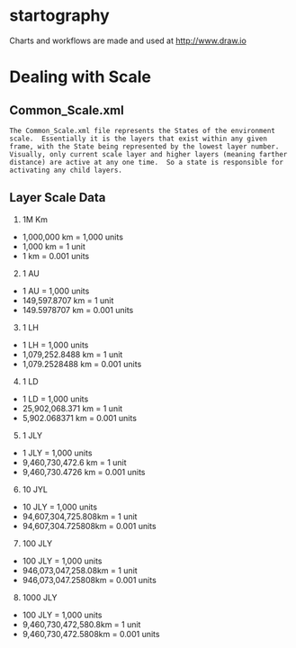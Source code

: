 # startography
Charts and workflows are made and used at http://www.draw.io

# Dealing with Scale
## Common_Scale.xml
	The Common_Scale.xml file represents the States of the environment scale.  Essentially it is the layers that exist within any given frame, with the State being represented by the lowest layer number.  Visually, only current scale layer and higher layers (meaning farther distance) are active at any one time.  So a state is responsible for activating any child layers.

## Layer Scale Data

1. 1M Km
  * 1,000,000 km = 1,000 units
  * 1,000 km = 1 unit
  * 1 km = 0.001 units
2. 1 AU
  * 1 AU = 1,000 units
  * 149,597.8707 km = 1 unit
  * 149.5978707 km = 0.001 units
3. 1 LH
  * 1 LH = 1,000 units
  * 1,079,252.8488 km = 1 unit
  * 1,079.2528488 km = 0.001 units
4. 1 LD
  * 1 LD = 1,000 units
  * 25,902,068.371 km = 1 unit
  * 5,902.068371 km = 0.001 units
5. 1 JLY
  * 1 JLY = 1,000 units
  * 9,460,730,472.6 km = 1 unit
  * 9,460,730.4726 km = 0.001 units
6. 10 JYL
  * 10 JLY = 1,000 units
  * 94,607,304,725.808km = 1 unit
  * 94,607,304.725808km = 0.001 units
7. 100 JLY
  * 100 JLY = 1,000 units
  * 946,073,047,258.08km = 1 unit
  * 946,073,047.25808km = 0.001 units
8. 1000 JLY
  * 100 JLY = 1,000 units
  * 9,460,730,472,580.8km = 1 unit
  * 9,460,730,472.5808km = 0.001 units


